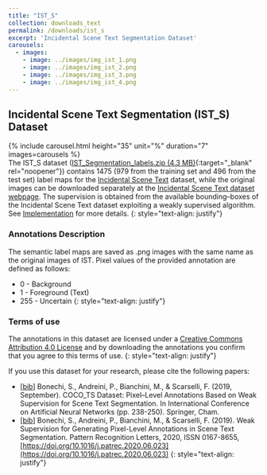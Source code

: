 ```yaml
---
title: "IST_S"
collection: downloads_text
permalink: /downloads/ist_s
excerpt: 'Incidental Scene Text Segmentation Dataset'
carousels:
  - images:
    - image: ../images/img_ist_1.png
    - image: ../images/img_ist_2.png
    - image: ../images/img_ist_3.png
    - image: ../images/img_ist_4.png
---
```


## Incidental Scene Text Segmentation (IST_S) Dataset

{% include carousel.html height="35" unit="%" duration="7" images=carousels %}
<br>
The IST_S dataset ([IST_Segmentation_labels.zip (4.3 MB)](http://clem.diism.unisi.it/~coco_ts/download_ist_s.html){:target="_blank" rel="noopener"}) contains 1475 (979 from the training set and 496 from the test set) label maps for the [Incidental Scene Text](https://rrc.cvc.uab.es/?ch=4) dataset, while the original images can be downloaded separately at the [Incidental Scene Text dataset webpage](https://rrc.cvc.uab.es/?ch=4&com=downloads). The supervision is obtained from the available bounding–boxes of the Incidental Scene Text dataset exploiting a weakly supervised algorithm. See [Implementation](http://clem.diism.unisi.it/~coco_ts/implementation.html) for more details.
{: style="text-align: justify"}

### Annotations Description
The semantic label maps are saved as .png images with the same name as the original images of IST.
Pixel values of the provided annotation are defined as follows:
*  0 - Background
*  1 - Foreground (Text)
*  255 - Uncertain
{: style="text-align: justify"}

### Terms of use
The annotations in this dataset are licensed under a [Creative Commons Attribution 4.0 License](https://creativecommons.org/licenses/by/4.0/legalcode) and by downloading the annotations you confirm that you agree to this terms of use.
{: style="text-align: justify"}

If you use this dataset for your research, please cite the following papers:
* [[bib](http://clem.diism.unisi.it/~coco_ts/cite_COCO_TS.bib)] Bonechi, S., Andreini, P., Bianchini, M., & Scarselli, F. (2019, September). COCO_TS Dataset: Pixel–Level Annotations Based on Weak Supervision for Scene Text Segmentation. In International Conference on Artificial Neural Networks (pp. 238-250). Springer, Cham.
* [[bib](http://clem.diism.unisi.it/~coco_ts/cite_MLT_S.bib)] Bonechi, S., Andreini, P., Bianchini, M., & Scarselli, F. (2019). Weak Supervision for Generating Pixel-Level Annotations in Scene Text Segmentation. Pattern Recognition Letters, 2020, ISSN 0167-8655, [https://doi.org/10.1016/j.patrec.2020.06.023](https://doi.org/10.1016/j.patrec.2020.06.023)
{: style="text-align: justify"}
